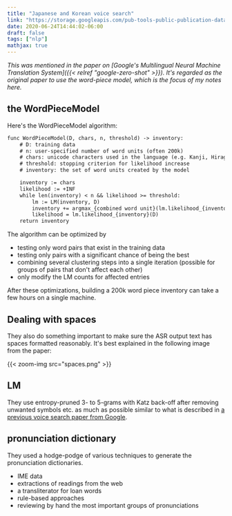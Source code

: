 ```yaml
---
title: "Japanese and Korean voice search"
link: "https://storage.googleapis.com/pub-tools-public-publication-data/pdf/37842.pdf"
date: 2020-06-24T14:44:02-06:00
draft: false
tags: ["nlp"]
mathjax: true
---
```


*This was mentioned in the paper on [Google's Multilingual Neural Machine Translation System]({{< relref "google-zero-shot" >}}). It's regarded as the original paper to use the word-piece model, which is the focus of my notes here.*

## the WordPieceModel

Here's the WordPieceModel algorithm:

```txt
func WordPieceModel(D, chars, n, threshold) -> inventory:
    # D: training data
    # n: user-specified number of word units (often 200k)
    # chars: unicode characters used in the language (e.g. Kanji, Hiragana, Katakana, ASCII for Japanese)
    # threshold: stopping criterion for likelihood increase
    # inventory: the set of word units created by the model

    inventory := chars
    likelihood := +INF
    while len(inventory) < n && likelihood >= threshold:
        lm := LM(inventory, D)
        inventory += argmax_{combined word unit}(lm.likelihood_{inventory + combined word unit}(D))
        likelihood = lm.likelihood_{inventory}(D)
    return inventory
```

The algorithm can be optimized by

- testing only word pairs that exist in the training data
- testing only pairs with a significant chance of being the best
- combining several clustering steps into a single iteration (possible for groups of pairs that don't affect each other)
- only modify the LM counts for affected entries

After these optimizations, building a 200k word piece inventory can take a few hours on a single machine.

## Dealing with spaces

They also do something important to make sure the ASR output text has spaces formatted reasonably. It's best explained in the following image from the paper:

{{< zoom-img src="spaces.png" >}}

## LM

They use entropy-pruned 3- to 5-grams with Katz back-off after removing unwanted symbols etc. as much as possible similar to what is described in [a previous voice search paper from Google](https://storage.googleapis.com/pub-tools-public-publication-data/pdf/36732.pdf).

## pronunciation dictionary

They used a hodge-podge of various techniques to generate the pronunciation dictionaries.

- IME data
- extractions of readings from the web
- a transliterator for loan words
- rule-based approaches
- reviewing by hand the most important groups of pronunciations
